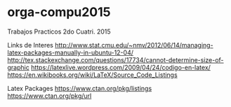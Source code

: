 # orga-compu2015
Trabajos Practicos 2do Cuatri. 2015



Links de Interes
http://www.stat.cmu.edu/~nmv/2012/06/14/managing-latex-packages-manually-in-ubuntu-12-04/
http://tex.stackexchange.com/questions/17734/cannot-determine-size-of-graphic
https://latexlive.wordpress.com/2009/04/24/codigo-en-latex/
https://en.wikibooks.org/wiki/LaTeX/Source_Code_Listings

Latex Packages
https://www.ctan.org/pkg/listings
https://www.ctan.org/pkg/url